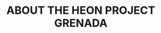 ---
type: "page"
layout: "about"
title: "ABOUT THE HEON PROJECT GRENADA"
about_part_1: The HEON Project was launched on the 10th January 2015 at the Grenada Youth Center. The project was launched by a group of young Grenadians whose vision is to empower young people through education and the improvement of their skills and abilities as well as to ensure that tertiary education is afforded to all students regardless of their socio-economic background. The cofounders have internalized their personal experiences and their desire to contribute to Grenada’s continued growth and development to create this initiative which brings hope to students. The project provides tuition scholarships and mentorship to students desirous of furthering their education and skills at the T. A Marryshow Community College or a recognized skill center in Grenada.  Since it’s launch in 2015 to 2021, the project has provided tuition assistance to over 50 Grenadian students to pursue tertiary education.
about_part_2: Through collaboration with the Ann Alexander Memorial Scholarship, special scholarships are awarded to female students from St. Andrews interested in our pursuing studies in that field of Natural Science or Information Technology.  In 2020, The horn project collaborated with Go Blue Incorporation to provide special awards also to students from St. Patricks and St. Marks interested in pursuing studies in the field of Natural Science or technology. 

---